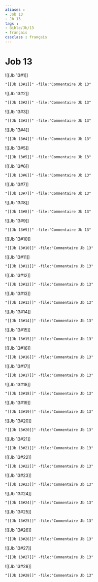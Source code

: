 ```yaml
---
aliases : 
- Job 13
- Jb 13
tags : 
- Bible/Jb/13
- français
cssclass : français
---
```


# Job 13

![[Jb 13#1]]

```query
"[[Jb 13#1]]" -file:"Commentaire Jb 13"
```

![[Jb 13#2]]

```query
"[[Jb 13#2]]" -file:"Commentaire Jb 13"
```

![[Jb 13#3]]

```query
"[[Jb 13#3]]" -file:"Commentaire Jb 13"
```

![[Jb 13#4]]

```query
"[[Jb 13#4]]" -file:"Commentaire Jb 13"
```

![[Jb 13#5]]

```query
"[[Jb 13#5]]" -file:"Commentaire Jb 13"
```

![[Jb 13#6]]

```query
"[[Jb 13#6]]" -file:"Commentaire Jb 13"
```

![[Jb 13#7]]

```query
"[[Jb 13#7]]" -file:"Commentaire Jb 13"
```

![[Jb 13#8]]

```query
"[[Jb 13#8]]" -file:"Commentaire Jb 13"
```

![[Jb 13#9]]

```query
"[[Jb 13#9]]" -file:"Commentaire Jb 13"
```

![[Jb 13#10]]

```query
"[[Jb 13#10]]" -file:"Commentaire Jb 13"
```

![[Jb 13#11]]

```query
"[[Jb 13#11]]" -file:"Commentaire Jb 13"
```

![[Jb 13#12]]

```query
"[[Jb 13#12]]" -file:"Commentaire Jb 13"
```

![[Jb 13#13]]

```query
"[[Jb 13#13]]" -file:"Commentaire Jb 13"
```

![[Jb 13#14]]

```query
"[[Jb 13#14]]" -file:"Commentaire Jb 13"
```

![[Jb 13#15]]

```query
"[[Jb 13#15]]" -file:"Commentaire Jb 13"
```

![[Jb 13#16]]

```query
"[[Jb 13#16]]" -file:"Commentaire Jb 13"
```

![[Jb 13#17]]

```query
"[[Jb 13#17]]" -file:"Commentaire Jb 13"
```

![[Jb 13#18]]

```query
"[[Jb 13#18]]" -file:"Commentaire Jb 13"
```

![[Jb 13#19]]

```query
"[[Jb 13#19]]" -file:"Commentaire Jb 13"
```

![[Jb 13#20]]

```query
"[[Jb 13#20]]" -file:"Commentaire Jb 13"
```

![[Jb 13#21]]

```query
"[[Jb 13#21]]" -file:"Commentaire Jb 13"
```

![[Jb 13#22]]

```query
"[[Jb 13#22]]" -file:"Commentaire Jb 13"
```

![[Jb 13#23]]

```query
"[[Jb 13#23]]" -file:"Commentaire Jb 13"
```

![[Jb 13#24]]

```query
"[[Jb 13#24]]" -file:"Commentaire Jb 13"
```

![[Jb 13#25]]

```query
"[[Jb 13#25]]" -file:"Commentaire Jb 13"
```

![[Jb 13#26]]

```query
"[[Jb 13#26]]" -file:"Commentaire Jb 13"
```

![[Jb 13#27]]

```query
"[[Jb 13#27]]" -file:"Commentaire Jb 13"
```

![[Jb 13#28]]

```query
"[[Jb 13#28]]" -file:"Commentaire Jb 13"
```

